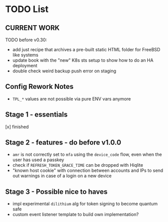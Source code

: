 # TODO List

## CURRENT WORK

TODO before v0.30:

- add just recipe that archives a pre-built static HTML folder for FreeBSD like systems
- update book with the "new" K8s sts setup to show how to do an HA deployment
- double check weird backup push error on staging

## Config Rework Notes

- `TPL_*` values are not possible via pure ENV vars anymore

## Stage 1 - essentials

[x] finished

## Stage 2 - features - do before v1.0.0

- `amr` is not correctly set to `mfa` using the `device_code` flow, even when the user has used a passkey
- check if `REFRESH_TOKEN_GRACE_TIME` can be dropped with Hiqlite
- "known host cookie" with connection between accounts and IPs to send out warnings in case
  of a login on a new device

## Stage 3 - Possible nice to haves

- impl experimental `dilithium` alg for token signing to become quantum safe
- custom event listener template to build own implementation?
